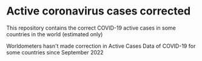 # Active coronavirus cases corrected
This repository contains the correct COVID-19 active cases in some countries in the world (estimated only)

Worldometers hasn't made correction in Active Cases Data of COVID-19 for some countries since September 2022
